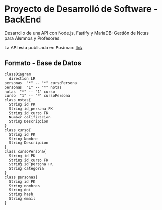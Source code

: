 # Proyecto de Desarrolló de Software - BackEnd
Desarrollo de una API con Node.js, Fastify y MariaDB: Gestión de Notas para Alumnos y Profesores.

La API esta publicada en Postman: [link](https://documenter.getpostman.com/view/21376738/2s9YeD9DWL#)

## Formato - Base de Datos
```mermaid
classDiagram
  direction LR
personas  "*" -- "*" cursoPersona
personas  "1" -- "*" notas
notas  "*" -- "1" curso
curso  "1" -- "*" cursoPersona
class notas{
  String id PK
  String id_persona FK
  String id_curso FK
  Number calificacion
  String Descripcion
}
class curso{
  String id PK
  String Nombre
  String Descripcion
}
class cursoPersona{
  String id PK
  String id_curso FK
  String id_persona FK
  String categoria
}
class personas{
  String id PK
  String nombres
  String dni
  String hash
  String email
}
```

